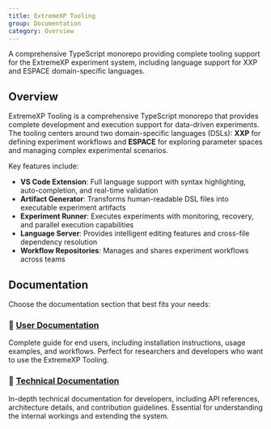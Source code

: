 ```yaml
---
title: ExtremeXP Tooling
group: Documentation
category: Overview
---
```


A comprehensive TypeScript monorepo providing complete tooling support for the ExtremeXP experiment system, including language support for XXP and ESPACE domain-specific languages.

## Overview

ExtremeXP Tooling is a comprehensive TypeScript monorepo that provides complete development and execution support for data-driven experiments. The tooling centers around two domain-specific languages (DSLs): **XXP** for defining experiment workflows and **ESPACE** for exploring parameter spaces and managing complex experimental scenarios.

Key features include:
- **VS Code Extension**: Full language support with syntax highlighting, auto-completion, and real-time validation
- **Artifact Generator**: Transforms human-readable DSL files into executable experiment artifacts
- **Experiment Runner**: Executes experiments with monitoring, recovery, and parallel execution capabilities
- **Language Server**: Provides intelligent editing features and cross-file dependency resolution
- **Workflow Repositories**: Manages and shares experiment workflows across teams

## Documentation

Choose the documentation section that best fits your needs:

### 📖 [User Documentation](user_documentation.md)
Complete guide for end users, including installation instructions, usage examples, and workflows. Perfect for researchers and developers who want to use the ExtremeXP Tooling.

### 🔧 [Technical Documentation](technical_documentation.md)
In-depth technical documentation for developers, including API references, architecture details, and contribution guidelines. Essential for understanding the internal workings and extending the system.
